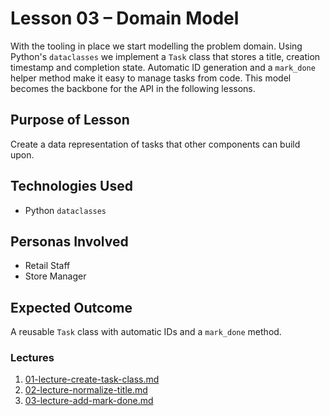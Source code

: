 # Lesson 03 – Domain Model

With the tooling in place we start modelling the problem domain. Using Python's
`dataclasses` we implement a `Task` class that stores a title, creation
timestamp and completion state. Automatic ID generation and a `mark_done`
helper method make it easy to manage tasks from code. This model becomes the
backbone for the API in the following lessons.

## Purpose of Lesson

Create a data representation of tasks that other components can build upon.

## Technologies Used

- Python `dataclasses`

## Personas Involved

- Retail Staff
- Store Manager

## Expected Outcome

A reusable `Task` class with automatic IDs and a `mark_done` method.

### Lectures

1. [01-lecture-create-task-class.md](01-lecture-create-task-class.md)
2. [02-lecture-normalize-title.md](02-lecture-normalize-title.md)
3. [03-lecture-add-mark-done.md](03-lecture-add-mark-done.md)
